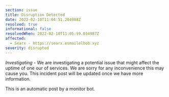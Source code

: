 ```yaml
---
section: issue
title: Disruption Detected
date: 2022-02-10T11:04:51.204988Z
resolved: true
informational: false
resolvedWhen: 2022-02-10T11:05:59.034987Z
affected:
  - Searx - https://searx.esmailelbob.xyz
severity: disrupted
---
```

*Investigating* - We are investigating a potential issue that might affect the uptime of one our of services. We are sorry for any inconvenience this may cause you. This incident post will be updated once we have more information.

This is an automatic post by a monitor bot.
        